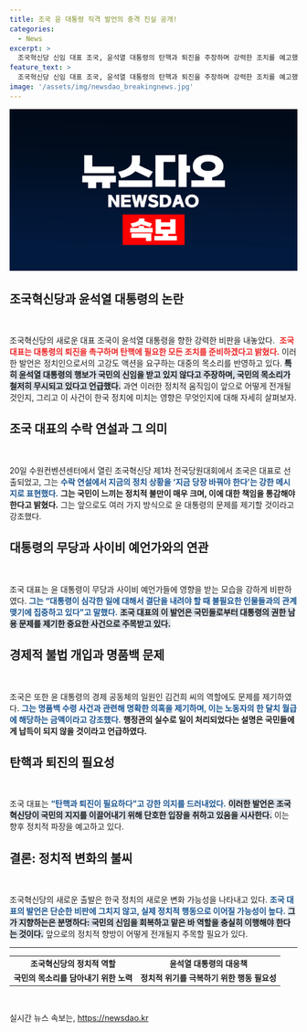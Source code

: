 ```yaml
---
title: 조국 윤 대통령 직격 발언의 충격 진실 공개!
categories:
  - News
excerpt: >
  조국혁신당 신임 대표 조국, 윤석열 대통령의 탄핵과 퇴진을 주장하며 강력한 조치를 예고했다. 그는 불법 개입과 국정농단의 정황을 밝히고, 국민의 힘으로 진실을 규명하자고 촉구했다.
feature_text: >
  조국혁신당 신임 대표 조국, 윤석열 대통령의 탄핵과 퇴진을 주장하며 강력한 조치를 예고했다. 그는 불법 개입과 국정농단의 정황을 밝히고, 국민의 힘으로 진실을 규명하자고 촉구했다.
image: '/assets/img/newsdao_breakingnews.jpg'
---
```


<p><img src="/assets/img/newsdao_breakingnews.jpg" alt="firstkoreanews 속보" /></p>

<h2 data-ke-size="size26">조국혁신당과 윤석열 대통령의 논란</h2>

<p data-ke-size="size16">&nbsp;</p>

<p data-ke-size="size16">조국혁신당의 새로운 대표 조국이 윤석열 대통령을 향한 강력한 비판을 내놓았다. &nbsp;<b><span style="color: #ee2323;">조국 대표는 대통령의 퇴진을 촉구하며 탄핵에 필요한 모든 조치를 준비하겠다고 밝혔다.</span></b> 이러한 발언은 정치인으로서의 고강도 액션을 요구하는 대중의 목소리를 반영하고 있다. <b><span style="background-color: #21538527;">특히 윤석열 대통령의 행보가 국민의 신임을 받고 있지 않다고 주장하며, 국민의 목소리가 철저히 무시되고 있다고 언급했다.</span></b> 과연 이러한 정치적 움직임이 앞으로 어떻게 전개될 것인지, 그리고 이 사건이 한국 정치에 미치는 영향은 무엇인지에 대해 자세히 살펴보자.</p>

<h2 data-ke-size="size26">조국 대표의 수락 연설과 그 의미</h2>

<p data-ke-size="size16">&nbsp;</p>

<p data-ke-size="size16">20일 수원컨벤션센터에서 열린 조국혁신당 제1차 전국당원대회에서 조국은 대표로 선출되었고, 그는 <b><span style="color: #1a5490;">수락 연설에서 지금의 정치 상황을 ‘지금 당장 바꿔야 한다’는 강한 메시지로 표현했다.</span></b> <b><span style="ee2323;">그는 국민이 느끼는 정치적 불만이 매우 크며, 이에 대한 책임을 통감해야 한다고 밝혔다.</span></b> 그는 앞으로도 여러 가지 방식으로 윤 대통령의 문제를 제기할 것이라고 강조했다.</p>

<h2 data-ke-size="size26">대통령의 무당과 사이비 예언가와의 연관</h2>

<p data-ke-size="size16">&nbsp;</p>

<p data-ke-size="size16">조국 대표는 윤 대통령이 무당과 사이비 예언가들에 영향을 받는 모습을 강하게 비판하였다. <b><span style="color: #1a5490;">그는 “대통령이 심각한 일에 대해서 결단을 내려야 할 때 불필요한 인물들과의 관계 맺기에 집중하고 있다”고 말했다.</span></b> <b><span style="background-color: #21538527;">조국 대표의 이 발언은 국민들로부터 대통령의 권한 남용 문제를 제기한 중요한 사건으로 주목받고 있다.</span></b></p>

<h2 data-ke-size="size26">경제적 불법 개입과 명품백 문제</h2>

<p data-ke-size="size16">&nbsp;</p>

<p data-ke-size="size16">조국은 또한 윤 대통령의 경제 공동체의 일원인 김건희 씨의 역할에도 문제를 제기하였다. <b><span style="color: #1a5490;">그는 명품백 수령 사건과 관련해 명확한 의혹을 제기하며, 이는 노동자의 한 달치 월급에 해당하는 금액이라고 강조했다.</span></b> <b><span style="ee2323;">행정관의 실수로 일이 처리되었다는 설명은 국민들에게 납득이 되지 않을 것이라고 언급하였다.</span></b></p>

<h2 data-ke-size="size26">탄핵과 퇴진의 필요성</h2>

<p data-ke-size="size16">&nbsp;</p>

<p data-ke-size="size16">조국 대표는 <b><span style="color: #1a5490;">“탄핵과 퇴진이 필요하다”고 강한 의지를 드러내었다.</span></b> <b><span style="background-color: #21538527;">이러한 발언은 조국혁신당이 국민의 지지를 이끌어내기 위해 단호한 입장을 취하고 있음을 시사한다.</span></b> 이는 향후 정치적 파장을 예고하고 있다.</p>

<h2 data-ke-size="size26">결론: 정치적 변화의 불씨</h2>

<p data-ke-size="size16">&nbsp;</p>

<p data-ke-size="size16">조국혁신당의 새로운 출발은 한국 정치의 새로운 변화 가능성을 나타내고 있다. <b><span style="color: #1a5490;">조국 대표의 발언은 단순한 비판에 그치지 않고, 실제 정치적 행동으로 이어질 가능성이 높다.</span></b> <b><span style="background-color: #21538527;">그가 지향하는은 분명하다: 국민의 신임을 회복하고 맡은 바 역할을 충실히 이행해야 한다는 것이다.</span></b> 앞으로의 정치적 향방이 어떻게 전개될지 주목할 필요가 있다.</p>

<hr>

<table style="width: 100%;">
<tr>
<td style="text-align: center; height: 17px;"><b>조국혁신당의 정치적 역할</b></td>
<td style="text-align: center; height: 17px;"><b>윤석열 대통령의 대응책</b></td>
</tr>
<tr>
<td style="text-align: center; height: 17px;"><b>국민의 목소리를 담아내기 위한 노력</b></td>
<td style="text-align: center; height: 17px;"><b>정치적 위기를 극복하기 위한 행동 필요성</b></td>
</tr>
</table>

<p data-ke-size="size16">&nbsp;</p>
실시간 뉴스 속보는, <a href="https://newsdao.kr" rel="dofollow">https://newsdao.kr</a>


